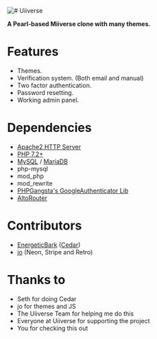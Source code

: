 ![# Uiiverse](https://i.ibb.co/dMPvqk9/logo.png)

**A Pearl-based Miiverse clone with many themes.**

# Features

- Themes.
- Verification system. (Both email and manual)
- Two factor authentication.
- Password resetting.
- Working admin panel.

# Dependencies

- [Apache2 HTTP Server](https://httpd.apache.org/)
- [PHP 7.2+](https://www.php.net/downloads.php)
- [MySQL](https://www.mysql.com/) / [MariaDB](https://mariadb.com/)
- php-mysql
- mod_php
- mod_rewrite
- [PHPGangsta's GoogleAuthenticator Lib](https://github.com/PHPGangsta/GoogleAuthenticator/)
- [AltoRouter](https://github.com/dannyvankooten/AltoRouter)

# Contributors

- [EnergeticBark](https://github.com/EnergeticBark/) ([Cedar](https://github.com/EnergeticBark/Cedar-PHP))
- [jo](https://github.com/j0w0) (Neon, Stripe and Retro)

# Thanks to

- Seth for doing Cedar
- jo for themes and JS
- The Uiiverse Team for helping me do this
- Everyone at Uiiverse for supporting the project
- You for checking this out
